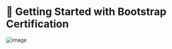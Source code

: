 # 🎊 Getting Started with Bootstrap Certification

![image](https://user-images.githubusercontent.com/107871742/199187005-dc3da415-fcb9-4a2e-8dbd-b40ada59a39e.png)


